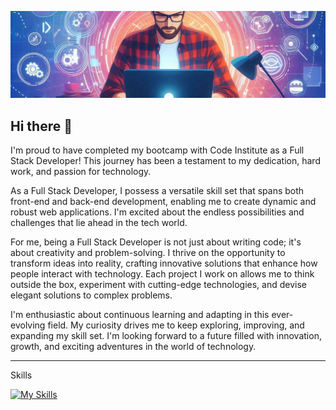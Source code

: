 ![Feature 1](images/bannerstack.png)

## Hi there 👋
I'm proud to have completed my bootcamp with Code Institute as a Full Stack Developer! This journey has been a testament to my dedication, hard work, and passion for technology.

As a Full Stack Developer, I possess a versatile skill set that spans both front-end and back-end development, enabling me to create dynamic and robust web applications. I'm excited about the endless possibilities and challenges that lie ahead in the tech world.

For me, being a Full Stack Developer is not just about writing code; it's about creativity and problem-solving. I thrive on the opportunity to transform ideas into reality, crafting innovative solutions that enhance how people interact with technology. Each project I work on allows me to think outside the box, experiment with cutting-edge technologies, and devise elegant solutions to complex problems.

I'm enthusiastic about continuous learning and adapting in this ever-evolving field. My curiosity drives me to keep exploring, improving, and expanding my skill set. I'm looking forward to a future filled with innovation, growth, and exciting adventures in the world of technology.

<hr>
Skills

[![My Skills](https://skillicons.dev/icons?i=bootstrap,html,css,js,postgres,vscode,django,heroku,figma,git,github,godot,flutter&perline=6)](https://skillicons.dev)

